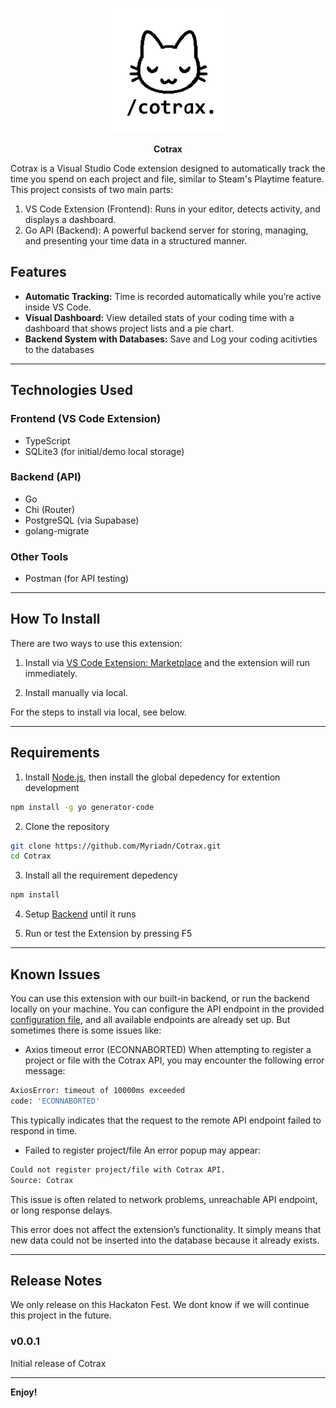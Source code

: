 <p align="center">
  <img src="./images/cotrax-logo.png" alt="Cotrax Logo" width="200"/>
</p>

<p align="center">
  <b>Cotrax</b>
</p>

Cotrax is a Visual Studio Code extension designed to automatically track the time you spend on each project and file, similar to Steam's Playtime feature. This project consists of two main parts:

1. VS Code Extension (Frontend): Runs in your editor, detects activity, and displays a dashboard.
2. Go API (Backend): A powerful backend server for storing, managing, and presenting your time data in a structured manner.

## Features

- **Automatic Tracking:** Time is recorded automatically while you’re active inside VS Code.
- **Visual Dashboard:** View detailed stats of your coding time with a dashboard that shows project lists and a pie chart.
- **Backend System with Databases:** Save and Log your coding acitivties to the databases

---

## Technologies Used

### Frontend (VS Code Extension)

- TypeScript
- SQLite3 (for initial/demo local storage)

### Backend (API)

- Go
- Chi (Router)
- PostgreSQL (via Supabase)
- golang-migrate

### Other Tools

- Postman (for API testing)

---

## How To Install

There are two ways to use this extension:

1. Install via [VS Code Extension: Marketplace](https://marketplace.visualstudio.com/items?itemName=Cotrax.cotrax) and the extension will run immediately.

2. Install manually via local.

For the steps to install via local, see below.

---

## Requirements

1. Install [Node.js](https://nodejs.org/en/download), then install the global depedency for extention development

```bash
npm install -g yo generator-code
```

2. Clone the repository

```sh
git clone https://github.com/Myriadn/Cotrax.git
cd Cotrax
```

3. Install all the requirement depedency

```bash
npm install
```

4. Setup [Backend](cotrax_api/README.md) until it runs

5. Run or test the Extension by pressing F5

---

## Known Issues

You can use this extension with our built-in backend, or run the backend locally on your machine. You can configure the API endpoint in the provided [configuration file](./src/api/apiService.ts), and all available endpoints are already set up. But sometimes there is some issues like:

- Axios timeout error (ECONNABORTED)
  When attempting to register a project or file with the Cotrax API, you may encounter the following error message:

```bash
AxiosError: timeout of 10000ms exceeded
code: 'ECONNABORTED'
```

This typically indicates that the request to the remote API endpoint failed to respond in time.

- Failed to register project/file
  An error popup may appear:

```bash
Could not register project/file with Cotrax API.
Source: Cotrax
```

This issue is often related to network problems, unreachable API endpoint, or long response delays.

This error does not affect the extension’s functionality. It simply means that new data could not be inserted into the database because it already exists.

---

## Release Notes

We only release on this Hackaton Fest. We dont know if we will continue this project in the future.

### v0.0.1

Initial release of Cotrax

---

**Enjoy!**
